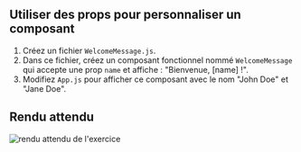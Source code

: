 ## Utiliser des props pour personnaliser un composant

1. Créez un fichier `WelcomeMessage.js`.
2. Dans ce fichier, créez un composant fonctionnel nommé `WelcomeMessage` qui accepte une prop `name` et affiche : "Bienvenue, [name] !".
3. Modifiez `App.js` pour afficher ce composant avec le nom "John Doe" et "Jane Doe".

## Rendu attendu

<img src="../img/rendu_exo_8_1.png" alt="rendu attendu de l'exercice">
